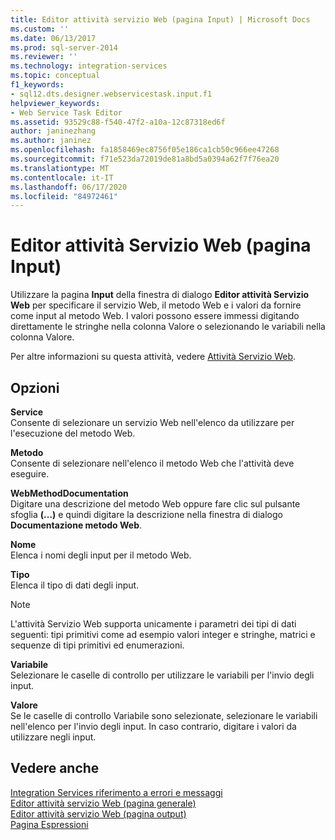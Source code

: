 ```yaml
---
title: Editor attività servizio Web (pagina Input) | Microsoft Docs
ms.custom: ''
ms.date: 06/13/2017
ms.prod: sql-server-2014
ms.reviewer: ''
ms.technology: integration-services
ms.topic: conceptual
f1_keywords:
- sql12.dts.designer.webservicestask.input.f1
helpviewer_keywords:
- Web Service Task Editor
ms.assetid: 93529c88-f540-47f2-a10a-12c87318ed6f
author: janinezhang
ms.author: janinez
ms.openlocfilehash: fa1858469ec8756f05e186ca1cb50c966ee47268
ms.sourcegitcommit: f71e523da72019de81a8bd5a0394a62f7f76ea20
ms.translationtype: MT
ms.contentlocale: it-IT
ms.lasthandoff: 06/17/2020
ms.locfileid: "84972461"
---
```

# <a name="web-service-task-editor-input-page"></a>Editor attività Servizio Web (pagina Input)
  Utilizzare la pagina **Input** della finestra di dialogo **Editor attività Servizio Web** per specificare il servizio Web, il metodo Web e i valori da fornire come input al metodo Web. I valori possono essere immessi digitando direttamente le stringhe nella colonna Valore o selezionando le variabili nella colonna Valore.  
  
 Per altre informazioni su questa attività, vedere [Attività Servizio Web](control-flow/web-service-task.md).  
  
## <a name="options"></a>Opzioni  
 **Service**  
 Consente di selezionare un servizio Web nell'elenco da utilizzare per l'esecuzione del metodo Web.  
  
 **Metodo**  
 Consente di selezionare nell'elenco il metodo Web che l'attività deve eseguire.  
  
 **WebMethodDocumentation**  
 Digitare una descrizione del metodo Web oppure fare clic sul pulsante sfoglia **(...)** e quindi digitare la descrizione nella finestra di dialogo **Documentazione metodo Web**.  
  
 **Nome**  
 Elenca i nomi degli input per il metodo Web.  
  
 **Tipo**  
 Elenca il tipo di dati degli input.  
  
> [!NOTE]  
>  L'attività Servizio Web supporta unicamente i parametri dei tipi di dati seguenti: tipi primitivi come ad esempio valori integer e stringhe, matrici e sequenze di tipi primitivi ed enumerazioni.  
  
 **Variabile**  
 Selezionare le caselle di controllo per utilizzare le variabili per l'invio degli input.  
  
 **Valore**  
 Se le caselle di controllo Variabile sono selezionate, selezionare le variabili nell'elenco per l'invio degli input. In caso contrario, digitare i valori da utilizzare negli input.  
  
## <a name="see-also"></a>Vedere anche  
 [Integration Services riferimento a errori e messaggi](../../2014/integration-services/integration-services-error-and-message-reference.md)   
 [Editor attività servizio Web &#40;pagina generale&#41;](general-page-of-integration-services-designers-options.md)   
 [Editor attività servizio Web &#40;pagina output&#41;](../../2014/integration-services/web-service-task-editor-output-page.md)   
 [Pagina Espressioni](expressions/expressions-page.md)  
  
  
